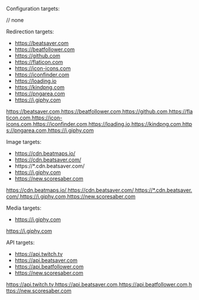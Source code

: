 Configuration targets:

// none

Redirection targets:

- https://beatsaver.com
- https://beatfollower.com
- https://github.com
- https://flaticon.com
- https://icon-icons.com
- https://iconfinder.com
- https://loading.io
- https://kindpng.com
- https://pngarea.com
- https://i.giphy.com

https://beatsaver.com,https://beatfollower.com,https://github.com,https://flaticon.com,https://icon-icons.com,https://iconfinder.com,https://loading.io,https://kindpng.com,https://pngarea.com,https://i.giphy.com

Image targets:

- https://cdn.beatmaps.io/
- https://cdn.beatsaver.com/
- https://\*.cdn.beatsaver.com/
- https://i.giphy.com
- https://new.scoresaber.com

https://cdn.beatmaps.io/,https://cdn.beatsaver.com/,https://*.cdn.beatsaver.com/,https://i.giphy.com,https://new.scoresaber.com

Media targets:

- https://i.giphy.com

https://i.giphy.com

API targets:

- https://api.twitch.tv
- https://api.beatsaver.com
- https://api.beatfollower.com
- https://new.scoresaber.com

https://api.twitch.tv,https://api.beatsaver.com,https://api.beatfollower.com,https://new.scoresaber.com
